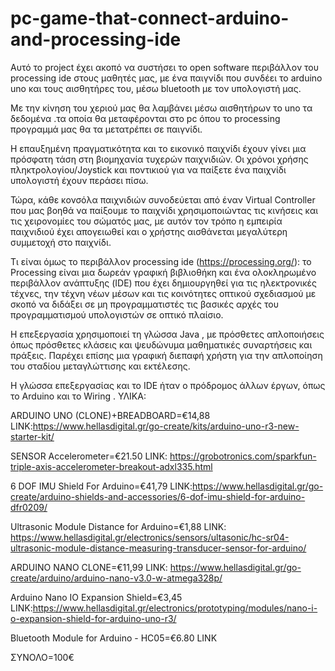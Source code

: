 # pc-game-that-connect-arduino-and-processing-ide
Αυτό το project έχει ακοπό να συστήσει το open software περιβάλλον του processing ide στους μαθητές μας,
με ένα παιγνίδι που συνδέει το arduino uno και τους αισθητήρες του, μέσω bluetooth με τον υπολογιστή μας.

Με την κίνηση του χεριού μας θα λαμβάνει μέσω αισθητήρων το uno τα δεδομένα .τα οποία θα μεταφέρονται στο pc 
όπου το processing προγραμμά μας θα τα μετατρέπει σε παιγνίδι. 

Η επαυξημένη πραγματικότητα και το εικονικό παιχνίδι έχουν γίνει μια πρόσφατη τάση στη βιομηχανία τυχερών παιχνιδιών. 
Οι χρόνοι χρήσης πληκτρολογίου/Joystick και ποντικιού για να παίξετε ένα παιχνίδι υπολογιστή έχουν περάσει πίσω. 

Τώρα, κάθε κονσόλα παιχνιδιών συνοδεύεται από έναν Virtual Controller που μας βοηθά να παίξουμε το παιχνίδι 
χρησιμοποιώντας τις κινήσεις και τις χειρονομίες του σώματός μας, με αυτόν τον τρόπο η εμπειρία παιχνιδιού έχει απογειωθεί
και ο χρήστης αισθάνεται μεγαλύτερη συμμετοχή στο παιχνίδι.

Τι είναι όμως το περιβάλλον processing ide (https://processing.org/):
το Processing είναι μια δωρεάν γραφική βιβλιοθήκη και ένα ολοκληρωμένο περιβάλλον ανάπτυξης (IDE) που έχει δημιουργηθεί για τις ηλεκτρονικές τέχνες,
την τέχνη νέων μέσων και τις κοινότητες οπτικού σχεδιασμού με σκοπό να διδάξει σε μη προγραμματιστές τις βασικές αρχές του προγραμματισμού υπολογιστών σε οπτικό πλαίσιο.

Η επεξεργασία χρησιμοποιεί τη γλώσσα Java , με πρόσθετες απλοποιήσεις όπως πρόσθετες κλάσεις και ψευδώνυμα μαθηματικές συναρτήσεις και πράξεις. 
Παρέχει επίσης μια γραφική διεπαφή χρήστη για την απλοποίηση του σταδίου μεταγλώττισης και εκτέλεσης.

Η γλώσσα επεξεργασίας και το IDE ήταν ο πρόδρομος άλλων έργων, όπως το Arduino και το Wiring .
ΥΛΙΚΑ:

ARDUINO UNO (CLONE)+BREADBOARD=€14,88
LINK:https://www.hellasdigital.gr/go-create/kits/arduino-uno-r3-new-starter-kit/

SENSOR Accelerometer=€21.50
LINK: https://grobotronics.com/sparkfun-triple-axis-accelerometer-breakout-adxl335.html

6 DOF IMU Shield For Arduino=€41,79
LINK:https://www.hellasdigital.gr/go-create/arduino-shields-and-accessories/6-dof-imu-shield-for-arduino-dfr0209/

Ultrasonic Module Distance for Arduino=€1,88
LINK: https://www.hellasdigital.gr/electronics/sensors/ultasonic/hc-sr04-ultrasonic-module-distance-measuring-transducer-sensor-for-arduino/

ARDUINO NANO  CLONE=€11,99
LINK: https://www.hellasdigital.gr/go-create/arduino/arduino-nano-v3.0-w-atmega328p/

Arduino Nano IO Expansion Shield=€3,45
LINK:https://www.hellasdigital.gr/electronics/prototyping/modules/nano-i-o-expansion-shield-for-arduino-uno-r3/

Bluetooth Module for Arduino - HC05=€6.80
LINK

ΣΥΝΟΛΟ=100€

